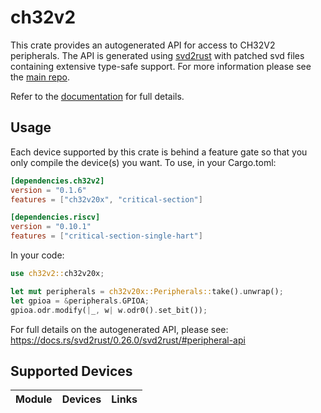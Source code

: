 # ch32v2
This crate provides an autogenerated API for access to CH32V2 peripherals.
The API is generated using [svd2rust] with patched svd files containing
extensive type-safe support. For more information please see the [main repo].

Refer to the [documentation] for full details.

[svd2rust]: https://github.com/rust-embedded/svd2rust
[main repo]: https://github.com/ch32-rs/ch32-rs
[documentation]: https://docs.rs/ch32v2/latest/ch32v2/

## Usage
Each device supported by this crate is behind a feature gate so that you only
compile the device(s) you want. To use, in your Cargo.toml:

```toml
[dependencies.ch32v2]
version = "0.1.6"
features = ["ch32v20x", "critical-section"]

[dependencies.riscv]
version = "0.10.1"
features = ["critical-section-single-hart"]
```

In your code:

```rust
use ch32v2::ch32v20x;

let mut peripherals = ch32v20x::Peripherals::take().unwrap();
let gpioa = &peripherals.GPIOA;
gpioa.odr.modify(|_, w| w.odr0().set_bit());
```

For full details on the autogenerated API, please see:
https://docs.rs/svd2rust/0.26.0/svd2rust/#peripheral-api

## Supported Devices

| Module | Devices | Links |
|:------:|:-------:|:-----:|

